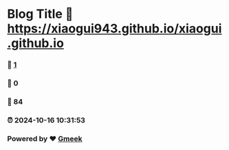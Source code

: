 # Blog Title :link: https://xiaogui943.github.io/xiaogui.github.io 
### :page_facing_up: [1](https://xiaogui943.github.io/xiaogui.github.io/tag.html) 
### :speech_balloon: 0 
### :hibiscus: 84 
### :alarm_clock: 2024-10-16 10:31:53 
### Powered by :heart: [Gmeek](https://github.com/Meekdai/Gmeek)
